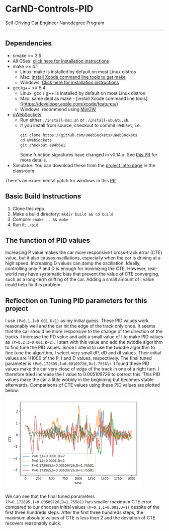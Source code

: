 # CarND-Controls-PID
Self-Driving Car Engineer Nanodegree Program

---

## Dependencies

* cmake >= 3.5
 * All OSes: [click here for installation instructions](https://cmake.org/install/)
* make >= 4.1
  * Linux: make is installed by default on most Linux distros
  * Mac: [install Xcode command line tools to get make](https://developer.apple.com/xcode/features/)
  * Windows: [Click here for installation instructions](http://gnuwin32.sourceforge.net/packages/make.htm)
* gcc/g++ >= 5.4
  * Linux: gcc / g++ is installed by default on most Linux distros
  * Mac: same deal as make - [install Xcode command line tools]((https://developer.apple.com/xcode/features/)
  * Windows: recommend using [MinGW](http://www.mingw.org/)
* [uWebSockets](https://github.com/uWebSockets/uWebSockets)
  * Run either `./install-mac.sh` or `./install-ubuntu.sh`.
  * If you install from source, checkout to commit `e94b6e1`, i.e.
    ```
    git clone https://github.com/uWebSockets/uWebSockets 
    cd uWebSockets
    git checkout e94b6e1
    ```
    Some function signatures have changed in v0.14.x. See [this PR](https://github.com/udacity/CarND-MPC-Project/pull/3) for more details.
* Simulator. You can download these from the [project intro page](https://github.com/udacity/self-driving-car-sim/releases) in the classroom.

There's an experimental patch for windows in this [PR](https://github.com/udacity/CarND-PID-Control-Project/pull/3)

## Basic Build Instructions

1. Clone this repo.
2. Make a build directory: `mkdir build && cd build`
3. Compile: `cmake .. && make`
4. Run it: `./pid`. 

## The function of PID values

Increasing P value makes the car more responsive t cross-track error (CTE) value, but it also causes oscillations, especially when the car is driving at a high speed. Increasing D values can damp the oscillation. Ideally, controlling only P and D is enough for minimizing the CTE. However, real-world may have systematic bias that prevent the value of CTE converging, such as a long-term drifting of the car. Adding a small amount of I value could help fix this problem.



## Reflection on Tuning PID parameters for this project

I use ```(P=0.1,I=0.001,D=1)``` as my initial guess. These PID values work reasonably well and the car hit the edge of the track only once. It seems that the car should be more responsive to the change of the direction of the tracks. I increase the PD value and add a small value of I to make PID values as ```(P=0.2,I=0.001,D=2)```. I start with this value and add the twiddle algorithm to find tune the PID values. Since I intend to use the twiddle algorithm to fine tune the algorithm, I select very small dP, dD and dI values. Their initial values are 1/1000 of the P, I and D values, respectively. 
The final tuned parameter is ```(P=0.172695,I=0.00109726,D=1.75581)```. I found these PID values make the car very close of edge of the track in one of a right turn. I therefore tried increase the I value to 0.005109726 to correct this. This PID values make the car a little wobbly in the beginning but becomes stable afterwards. 
Comparisons of CTE values using these PID values are plotted below.


![result](./analysis/cte_result.png)

We can see that the final tuned parameters ```(P=0.172695,I=0.00509726,D=1.75581)``` has smaller maximum CTE error compared to our choosen initial values ```(P=0.1,I=0.001,D=1)``` despite of the first three hundreds steps. After the first three hundreds steps, the maximum absolute values of CTE is less than 2 and the deviation of CTE recovers reasonably quick.





